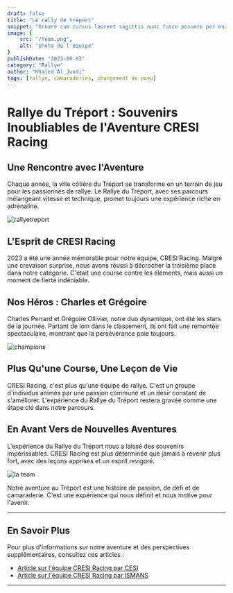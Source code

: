 ```yaml
---
draft: false
title: "Le rally de tréport"
snippet: "Ornare cum cursus laoreet sagittis nunc fusce posuere per euismod dis vehicula a, semper fames lacus maecenas dictumst pulvinar neque enim non potenti. Torquent hac sociosqu eleifend potenti."
image: {
    src: "/Team.png",
    alt: "photo de l'équipe"
}
publishDate: "2023-06-03"
category: "Rallye"
author: "Khaled Al Jundi"
tags: [rallye, camaraderies, changement de pneu]
---
```


# Rallye du Tréport : Souvenirs Inoubliables de l'Aventure CRESI Racing

## Une Rencontre avec l'Aventure

Chaque année, la ville côtière du Tréport se transforme en un terrain de jeu pour les passionnés de rallye. Le Rallye du Tréport, avec ses parcours mélangeant vitesse et technique, promet toujours une expérience riche en adrénaline.

![rallyetreport ](/rallye_treport.jpg)

## L'Esprit de CRESI Racing

2023 a été une année mémorable pour notre équipe, CRESI Racing. Malgré une crevaison surprise, nous avons réussi à décrocher la troisième place dans notre catégorie. C'était une course contre les éléments, mais aussi un moment de fierté indéniable.

<!-- *Emplacement suggéré pour une photo : L'équipe en pleine action, montrant notre voiture en pleine vitesse sur le circuit.* -->

## Nos Héros : Charles et Grégoire

Charles Perrard et Grégoire Ollivier, notre duo dynamique, ont été les stars de la journée. Partant de loin dans le classement, ils ont fait une remontée spectaculaire, montrant que la persévérance paie toujours.

<!-- *Emplacement suggéré pour une photo : Charles et Grégoire en plein échange, capturant leur esprit d'équipe et leur détermination.* -->
![champions ](/Pilotes-avec-la-coupe.png)

## Plus Qu'une Course, Une Leçon de Vie

CRESI Racing, c'est plus qu'une équipe de rallye. C'est un groupe d'individus animés par une passion commune et un désir constant de s'améliorer. L'expérience du Rallye du Tréport restera gravée comme une étape clé dans notre parcours.

<!-- *Emplacement suggéré pour une photo : Moment de réflexion de l'équipe, discutant stratégie et partageant des rires.* -->

## En Avant Vers de Nouvelles Aventures

L'expérience du Rallye du Tréport nous a laissé des souvenirs impérissables. CRESI Racing est plus déterminée que jamais à revenir plus fort, avec des leçons apprises et un esprit revigoré.

![la team ](/Team.png)


Notre aventure au Tréport est une histoire de passion, de défi et de camaraderie. C'est une expérience qui nous définit et nous motive pour l'avenir.


---

## En Savoir Plus

Pour plus d'informations sur notre aventure et des perspectives supplémentaires, consultez ces articles :

- [Article sur l'équipe CRESI Racing par CESI](https://lille.cesi.fr/fr/actualites/des-eleves-cesi-participent-au-rallye-du-treport-edition-2023/)
- [Article sur l'équipe CRESI Racing par ISMANS](https://ismans.cesi.fr/rallye-du-treport-2023/)

---


